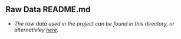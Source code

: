 ## Raw Data README.md ##
- *The raw data used in the project can be found in this directory, or alternativley [here](https://www.kaggle.com/uciml/mushroom-classification).* 
